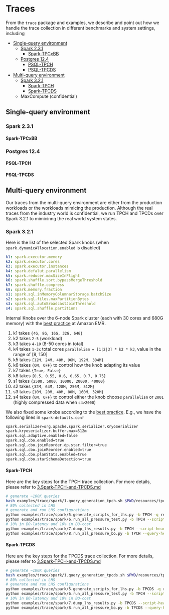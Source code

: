 Traces
======

From the `trace` package and examples, we describe and point out how we handle the trace collection in different benchmarks and system settings, including

<!--ts-->
* [Single-query environment](#single-query-environment)
  - [Spark 2.3.1](#spark-231)
    - [Spark-TPCxBB](#spark-tpcxbb)
  - [Postgres 12.4](#postgres-124)
    - [PSQL-TPCH](#psql-tpch)
    - [PSQL-TPCDS](#psql-tpcds)
* [Multi-query environment](#multi-query-environment)
  - [Spark 3.2.1](#spark-321)
    - [Spark-TPCH](#spark-tpch)
    - [Spark-TPCDS](#spark-tpcds)
  - MaxCompute (confidential)
<!--te-->


## Single-query environment

### Spark 2.3.1

#### Spark-TPCxBB

### Postgres 12.4

#### PSQL-TPCH

#### PSQL-TPCDS

## Multi-query environment

Our traces from the multi-query environment are either from the production workloads or the workloads mimicing the production.
Although the real traces from the industry world is confidential, we run TPCH and TPCDs over Spark 3.2.1 to mimicinng the real world system states.

### Spark 3.2.1

Here is the list of the selected Spark knobs (when `spark.dynamicAllocation.enabled` is disabled)

```yaml
k1: spark.executor.memory
k2: spark.executor.cores
k3: spark.executor.instances
k4: spark.defalut.parallelism
k5: spark.reducer.maxSizeInFlight
k6: spark.shuffle.sort.bypassMergeThreshold
k7: spark.shuffle.compress
k8: spark.memory.fraction
s1: spark.sql.inMemoryColumnarStorage.batchSize
s2: spark.sql.files.maxPartitionBytes
s3: spark.sql.autoBroadcastJoinThreshold
s4: spark.sql.shuffle.partitions
```

Internal Knobs over the 6-node Spark cluster (each with 30 cores and 680G memory) with the [best practice][1] at Amazon
EMR.

1. k1 takes `{4G, 8G, 16G, 32G, 64G}`
2. k2 takes `2-5` (workload)
3. k3 takes `4-10` (8-50 cores in total)
4. k4 takes `1-3x` total cores `parallelism = [1|2|3] * k2 * k3`, value in the range of [8, 150]
5. k5 takes `{12M, 24M, 48M, 96M, 192M, 384M}`
6. k6 takes `{ON, OFF}` to control how the knob adapting its value
7. k7 takes `{True, False}`
8. k8 takes `{0.5, 0.55, 0.6, 0.65, 0.7, 0.75}`
9. s1 takes `{2500, 5000, 10000, 20000, 40000}`
10. s2 takes `{32M, 64M, 128M, 256M, 512M}`
11. s3 takes `{10M, 20M, 40M, 80M, 160M, 320M}`
12. s4 takes `{ON, OFF}` to control either the knob choose `parallelism` or `2001` (highly compressed data
    when `s4>2000`)

We also fixed some knobs according to the [best practice][1]. E.g., we have the following lines in `spark-defaults.conf` 
```bash
spark.serializer=org.apache.spark.serializer.KryoSerializer
spark.kryoserializer.buffer.max=512m
spark.sql.adaptive.enabled=false
spark.sql.cbo.enabled=true
spark.sql.cbo.joinReorder.dp.star.filter=true
spark.sql.cbo.joinReorder.enabled=true
spark.sql.cbo.planStats.enabled=true
spark.sql.cbo.starSchemaDetection=true
```

[1]: https://aws.amazon.com/blogs/big-data/best-practices-for-successfully-managing-memory-for-apache-spark-applications-on-amazon-emr/

[2]: https://spoddutur.github.io/spark-notes/distribution_of_executors_cores_and_memory_for_spark_application.html

#### Spark-TPCH

Here are the key steps for the TPCH trace collection. For more details, please refer to [3.Spark-TPCH-and-TPCDS.md](3.Spark-TPCH-and-TPCDS.md)

```bash
# generate ~100K queries
bash examples/trace/spark/1.query_generation_tpch.sh $PWD/resources/tpch-kit $PWD/resources/tpch-kit/spark-sqls 4545
# 80% collected in LHS
# generate and run LHS configurations
python examples/trace/spark/5.generate_scripts_for_lhs.py -b TPCH -q resources/tpch-kit/spark-sqls --script-header resources/scripts/tpch-lhs --num-processes 30 --num-templates 22 --num-queries-per-template 3637
python examples/trace/spark/6.run_all_pressure_test.py -b TPCH --script-header resources/scripts/tpch-lhs --num-processes 22 --num-templates 22 --num-queries-per-template-to-run 3637 
# 10% in BO-latency and 10% in BO-cost
python examples/trace/spark/7.dump_lhs_results.py -b TPCH --script-header resources/scripts/tpch-lhs --num-templates 22 --num-queries-per-template-to-run 3637 --url-header http://10.0.0.1:18088/api/v1/applications/application_1663600377480 --url-suffix-start 3827 --url-suffix-end 83840
python examples/trace/spark/8.run_all_pressure_bo.py -b TPCH --query-header "resources/tpch-kit/spark-sqls" --num-templates 22 --num-queries-per-template-to-run-lhs 3637 --num-queries-per-template-to-run-bo 454 --num-processes 22 
```

#### Spark-TPCDS

Here are the key steps for the TPCDS trace collection. For more details, please refer to [3.Spark-TPCH-and-TPCDS.md](3.Spark-TPCH-and-TPCDS.md)

```bash
# generate ~100K queries
bash examples/trace/spark/1.query_generation_tpcds.sh $PWD/resources/tpcds-kit $PWD/resources/tpcds-kit/spark-sqls 971
# 80% collected in LHS
# generate and run LHS configurations
python examples/trace/spark/5.generate_scripts_for_lhs.py -b TPCDS -q resources/tpcds-kit/spark-sqls --script-header resources/scripts/tpcds-lhs --num-processes 30 --num-templates 22 --num-queries-per-template 777
python examples/trace/spark/6.run_all_pressure_test.py -b TPCH --script-header resources/scripts/tpcds-lhs --num-processes 22 --num-templates 22 --num-queries-per-template-to-run 777 
# 10% in BO-latency and 10% in BO-cost
python examples/trace/spark/7.dump_lhs_results.py -b TPCDS --script-header resources/scripts/tpcds-lhs --num-templates 103 --num-queries-per-template-to-run 777 --url-header http://10.0.0.7:18088/api/v1/applications/application_1663600383047 --url-suffix-start 73995 --url-suffix-end 154025
python examples/trace/spark/8.run_all_pressure_bo.py -b TPCDS --query-header "resources/tpcds-kit/spark-sqls" --num-templates 103 --num-queries-per-template-to-run-lhs 777 --num-queries-per-template-to-run-bo 94 --num-processes 22 
```
